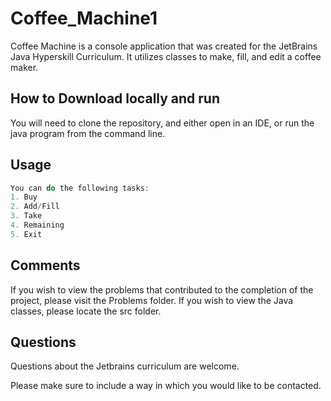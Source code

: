 
# Coffee_Machine1

Coffee Machine is a console application that was created for the JetBrains Java Hyperskill Curriculum.  It utilizes classes to make, fill, and edit a coffee maker.

## How to Download locally and run

You will need to clone the repository, and either open in an IDE, or run the java program from the command line.

## Usage

```java
You can do the following tasks:
1. Buy
2. Add/Fill
3. Take
4. Remaining
5. Exit

```

## Comments
If you wish to view the problems that contributed to the completion of the project, please visit the Problems folder.
If you wish to view the Java classes, please locate the src folder.

## Questions
Questions about the Jetbrains curriculum are welcome.

Please make sure to include a way in which you would like to be contacted.
